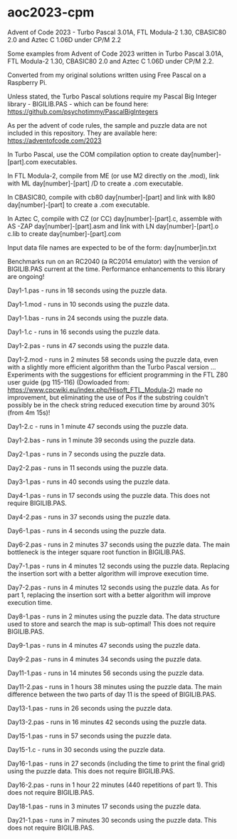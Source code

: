 # aoc2023-cpm
Advent of Code 2023 - Turbo Pascal 3.01A, FTL Modula-2 1.30, CBASIC80 2.0 and Aztec C 1.06D under CP/M 2.2

Some examples from Advent of Code 2023 written in Turbo Pascal 3.01A, FTL Modula-2 1.30, CBASIC80 2.0 and Aztec C 1.06D under CP/M 2.2. 

Converted from my original solutions written using Free Pascal on a Raspberry Pi.

Unless stated, the Turbo Pascal solutions require my Pascal Big Integer library - BIGILIB.PAS - which can
be found here: https://github.com/psychotimmy/PascalBigIntegers

As per the advent of code rules, the sample and puzzle data are not included in 
this repository. They are available here: https://adventofcode.com/2023

In Turbo Pascal, use the COM compilation option to create day[number]-[part].com executables.

In FTL Modula-2, compile from ME (or use M2 directly on the .mod), link with ML day[number]-[part] /D to create a .com executable.

In CBASIC80, compile with cb80 day[number]-[part] and link with lk80 day[number]-[part] to create a .com executable.

In Aztec C, compile with CZ (or CC) day[number]-[part].c, assemble with AS -ZAP day[number]-[part].asm and link with
LN day[number]-[part].o c.lib to create day[number]-[part].com

Input data file names are expected to be of the form: day[number]in.txt

Benchmarks run on an RC2040 (a RC2014 emulator) with the version of BIGILIB.PAS
current at the time. Performance enhancements to this library are ongoing!

Day1-1.pas - runs in 18 seconds using the puzzle data.

Day1-1.mod - runs in 10 seconds using the puzzle data.

Day1-1.bas - runs in 24 seconds using the puzzle data.

Day1-1.c - runs in 16 seconds using the puzzle data.

Day1-2.pas - runs in 47 seconds using the puzzle data.

Day1-2.mod - runs in 2 minutes 58 seconds using the puzzle data, even with a slightly more efficient algorithm than the
Turbo Pascal version ... Experiments with the suggestions for efficient programming in the FTL Z80 user guide (pg 115-116)
(Dowloaded from: https://www.cpcwiki.eu/index.php/Hisoft_FTL_Modula-2) made no improvement, but eliminating the use of
Pos if the substring couldn't possibly be in the check string reduced execution time by around 30% (from 4m 15s)!

Day1-2.c - runs in 1 minute 47 seconds using the puzzle data.

Day1-2.bas - runs in 1 minute 39 seconds using the puzzle data.

Day2-1.pas - runs in 7 seconds using the puzzle data.

Day2-2.pas - runs in 11 seconds using the puzzle data.

Day3-1.pas - runs in 40 seconds using the puzzle data.

Day4-1.pas - runs in 17 seconds using the puzzle data. This does not require BIGILIB.PAS.

Day4-2.pas - runs in 37 seconds using the puzzle data.

Day6-1.pas - runs in 4 seconds using the puzzle data.

Day6-2.pas - runs in 2 minutes 37 seconds using the puzzle data. The main bottleneck is the integer square root function in BIGILIB.PAS.

Day7-1.pas - runs in 4 minutes 12 seconds using the puzzle data. Replacing the insertion sort with a better algorithm will improve execution time.

Day7-2.pas - runs in 4 minutes 12 seconds using the puzzle data. As for part 1, replacing the insertion sort with a better algorithm will improve execution time.

Day8-1.pas - runs in 2 minutes using the puzzle data. The data structure used to store and search the map is sub-optimal! This does not require BIGILIB.PAS.

Day9-1.pas - runs in 4 minutes 47 seconds using the puzzle data.

Day9-2.pas - runs in 4 minutes 34 seconds using the puzzle data.

Day11-1.pas - runs in 14 minutes 56 seconds using the puzzle data.

Day11-2.pas - runs in 1 hours 38 minutes using the puzzle data. The main difference between the two parts of day 11 is the speed of BIGILIB.PAS.

Day13-1.pas - runs in 26 seconds using the puzzle data.

Day13-2.pas - runs in 16 minutes 42 seconds using the puzzle data.

Day15-1.pas - runs in 57 seconds using the puzzle data.

Day15-1.c - runs in 30 seconds using the puzzle data.

Day16-1.pas - runs in 27 seconds (including the time to print the final grid) using the puzzle data. This does not require BIGILIB.PAS.

Day16-2.pas - runs in 1 hour 22 minutes (440 repetitions of part 1). This does not require BIGILIB.PAS.

Day18-1.pas - runs in 3 minutes 17 seconds using the puzzle data. 

Day21-1.pas - runs in 7 minutes 30 seconds using the puzzle data. This does not require BIGILIB.PAS.
